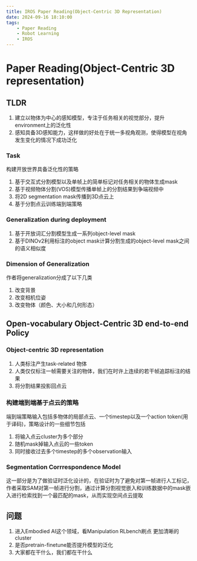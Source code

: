 ```yaml
---
title: IROS Paper Reading(Object-Centric 3D Representation)
date: 2024-09-16 18:10:00
tags:
	- Paper Reading
	- Robot Learning
	- IROS
---
```

# Paper Reading(Object-Centric 3D representation)

## TLDR

1. 建立以物体为中心的感知模型，专注于任务相关的视觉部分，提升environment上的泛化性
2. 感知具备3D感知能力，这样做的好处在于统一多视角观测，使得模型在视角发生变化的情况下成功泛化

### Task

构建开放世界具备泛化性的策略

1. 基于交互式分割模型以及单帧上的简单标记对任务相关的物体生成mask
2. 基于视频物体分割(VOS)模型传播单帧上的分割结果到争端视频中
3. 将2D segmentation mask传播到3D点云上
4. 基于分割点云训练端到端策略

### Generalization during deployment

1. 基于开放词汇分割模型生成一系列object-level mask
2. 基于DINOv2利用标注的object mask计算分割生成的object-level mask之间的语义相似度

### Dimension of Generalization

作者将generalization分成了以下几类

1. 改变背景
2. 改变相机位姿
3. 改变物体（颜色、大小和几何形态）

## Open-vocabulary Object-Centric 3D end-to-end Policy

### Object-centric 3D representation

1. 人类标注产生task-related 物体
2. 人类仅仅标注一帧需要关注的物体，我们在时许上连续的若干帧追踪标注的结果
3. 将分割结果投影回点云

### 构建端到端基于点云的策略

端到端策略输入包括多物体的局部点云、一个timestep以及一个action token(用于译码)，策略设计的一些细节包括

1. 将输入点云cluster为多个部分
2. 随机mask掉输入点云的一些token
3. 同时接收过去多个timestep的多个observation输入

### Segmentation Corrrespondence Model

这一部分是为了做验证时泛化设计的，在验证时为了避免对第一帧进行人工标记，作者采取SAM对第一帧进行分割，通过计算分割视觉嵌入和训练数据中的mask嵌入进行检索找到一个最匹配的mask，从而实现空间点云提取

## 问题

1. 进入Embodied AI这个领域，看Manipulation RLbench刷点 更加清晰的cluster
2. 是否pretrain-finetune能否提升模型的泛化
3. 大家都在干什么，我们都在干什么
